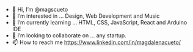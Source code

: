 - 👋 Hi, I’m @magscueto
- 👀 I’m interested in ... Design, Web Development and Music
- 🌱 I’m currently learning ... HTML, CSS, JavaScript, React and Arduino IDE
- 💞️ I’m looking to collaborate on ... any startup.
- 📫 How to reach me https://www.linkedin.com/in/magdalenacueto/

<!---
magscueto/magscueto is a ✨ special ✨ repository because its `README.md` (this file) appears on your GitHub profile.
You can click the Preview link to take a look at your changes.
--->

